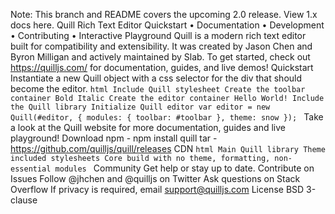 Note: This branch and README covers the upcoming 2.0 release. View 1.x docs here. Quill Rich Text Editor Quickstart • Documentation • Development • Contributing • Interactive Playground Quill is a modern rich text editor built for compatibility and extensibility. It was created by Jason Chen and Byron Milligan and actively maintained by Slab. To get started, check out https://quilljs.com/ for documentation, guides, and live demos! Quickstart Instantiate a new Quill object with a css selector for the div that should become the editor. ```html Include Quill stylesheet Create the toolbar container Bold Italic Create the editor container Hello World! Include the Quill library Initialize Quill editor var editor = new Quill(#editor, { modules: { toolbar: #toolbar }, theme: snow }); ``` Take a look at the Quill website for more documentation, guides and live playground! Download npm - npm install quill tar - https://github.com/quilljs/quill/releases CDN ```html Main Quill library Theme included stylesheets Core build with no theme, formatting, non-essential modules ``` Community Get help or stay up to date. Contribute on Issues Follow @jhchen and @quilljs on Twitter Ask questions on Stack Overflow If privacy is required, email support@quilljs.com License BSD 3-clause